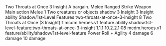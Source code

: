 <ability>
  <name>Two Throats at Once</name>
  <cost>3 Insight</cost>
  <flavor>A bargain.</flavor>
  <keywords>
    <keyword>Melee</keyword>
    <keyword>Ranged</keyword>
    <keyword>Strike</keyword>
    <keyword>Weapon</keyword>
  </keywords>
  <type>Main action</type>
  <distance>Melee 1</distance>
  <target>Two creatures or objects</target>
  <metadata>
    <class>shadow</class>
    <cost>3 Insight</cost>
    <cost_amount>3</cost_amount>
    <cost_resource>Insight</cost_resource>
    <feature_type>ability</feature_type>
    <file_dpath>Shadow/1st-Level Features</file_dpath>
    <item_id>two-throats-at-once-3-insight</item_id>
    <item_index>8</item_index>
    <item_name>Two Throats at Once (3 Insight)</item_name>
    <level>1</level>
    <scc>mcdm.heroes.v1:feature.ability.shadow.1st-level-feature:two-throats-at-once-3-insight</scc>
    <scdc>1.1.1:10.2.2.1:08</scdc>
    <source>mcdm.heroes.v1</source>
    <type>feature/ability/shadow/1st-level-feature</type>
  </metadata>
  <effects>
    <effect type="roll">
      <roll>Power Roll + Agility</roll>
      <t1>4 damage</t1>
      <t2>6 damage</t2>
      <t3>10 damage</t3>
    </effect>
  </effects>
</ability>
